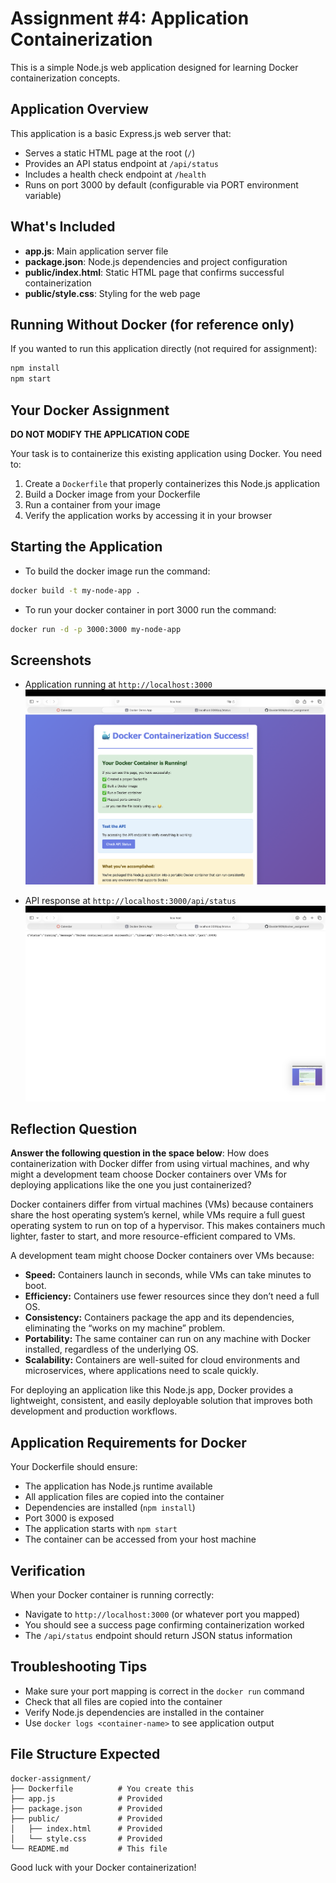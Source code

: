 # Assignment #4: Application Containerization

This is a simple Node.js web application designed for learning Docker containerization concepts.

## Application Overview

This application is a basic Express.js web server that:
- Serves a static HTML page at the root (`/`)
- Provides an API status endpoint at `/api/status`
- Includes a health check endpoint at `/health`
- Runs on port 3000 by default (configurable via PORT environment variable)

## What's Included

- **app.js**: Main application server file
- **package.json**: Node.js dependencies and project configuration
- **public/index.html**: Static HTML page that confirms successful containerization
- **public/style.css**: Styling for the web page

## Running Without Docker (for reference only)

If you wanted to run this application directly (not required for assignment):
```bash
npm install
npm start
```

## Your Docker Assignment

**DO NOT MODIFY THE APPLICATION CODE**

Your task is to containerize this existing application using Docker. You need to:

1. Create a `Dockerfile` that properly containerizes this Node.js application
2. Build a Docker image from your Dockerfile
3. Run a container from your image
4. Verify the application works by accessing it in your browser

## Starting the Application

- To build the docker image run the command:

```bash
docker build -t my-node-app .
```

- To run your docker container in port 3000 run the command:

```bash
docker run -d -p 3000:3000 my-node-app

```
## Screenshots

- Application running at `http://localhost:3000`  
  ![App Screenshot](./screenshots/localhost_3000.png)

- API response at `http://localhost:3000/api/status`  
  ![API Screenshot](./screenshots/localhost_3000_api_status.png)

## Reflection Question
**Answer the following question in the space below**: How does containerization with Docker differ from using virtual machines, and why might a development team choose Docker containers over VMs for deploying applications like the one you just containerized?

Docker containers differ from virtual machines (VMs) because containers share the host operating system’s kernel, while VMs require a full guest operating system to run on top of a hypervisor. This makes containers much lighter, faster to start, and more resource-efficient compared to VMs.  

A development team might choose Docker containers over VMs because:  
- **Speed:** Containers launch in seconds, while VMs can take minutes to boot.  
- **Efficiency:** Containers use fewer resources since they don’t need a full OS.  
- **Consistency:** Containers package the app and its dependencies, eliminating the “works on my machine” problem.  
- **Portability:** The same container can run on any machine with Docker installed, regardless of the underlying OS.  
- **Scalability:** Containers are well-suited for cloud environments and microservices, where applications need to scale quickly.  

For deploying an application like this Node.js app, Docker provides a lightweight, consistent, and easily deployable solution that improves both development and production workflows.

## Application Requirements for Docker

Your Dockerfile should ensure:
- The application has Node.js runtime available
- All application files are copied into the container
- Dependencies are installed (`npm install`)
- Port 3000 is exposed
- The application starts with `npm start`
- The container can be accessed from your host machine

## Verification

When your Docker container is running correctly:
- Navigate to `http://localhost:3000` (or whatever port you mapped)
- You should see a success page confirming containerization worked
- The `/api/status` endpoint should return JSON status information

## Troubleshooting Tips

- Make sure your port mapping is correct in the `docker run` command
- Check that all files are copied into the container
- Verify Node.js dependencies are installed in the container
- Use `docker logs <container-name>` to see application output

## File Structure Expected
```
docker-assignment/
├── Dockerfile          # You create this
├── app.js              # Provided
├── package.json        # Provided
├── public/             # Provided
│   ├── index.html      # Provided
│   └── style.css       # Provided
└── README.md           # This file
```

Good luck with your Docker containerization!